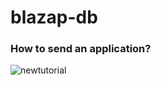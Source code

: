# blazap-db
### How to send an application?
![newtutorial](https://user-images.githubusercontent.com/54476100/196257202-3f359b38-a0a0-44d7-83a0-49867adfb4b0.png)
